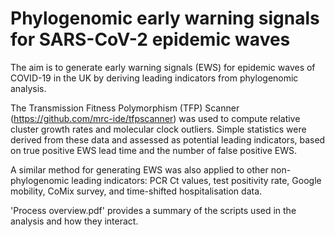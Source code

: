 # Phylogenomic early warning signals for SARS-CoV-2 epidemic waves
The aim is to generate early warning signals (EWS) for epidemic waves of COVID-19 in the UK by deriving leading indicators from phylogenomic analysis.

The Transmission Fitness Polymorphism (TFP) Scanner (https://github.com/mrc-ide/tfpscanner) was used to compute relative cluster growth rates and molecular clock outliers. Simple statistics were derived from these data and assessed as potential leading indicators, based on true positive EWS lead time and the number of false positive EWS.

A similar method for generating EWS was also applied to other non-phylogenomic leading indicators: PCR Ct values, test positivity rate, Google mobility, CoMix survey, and time-shifted hospitalisation data.

'Process overview.pdf' provides a summary of the scripts used in the analysis and how they interact.
